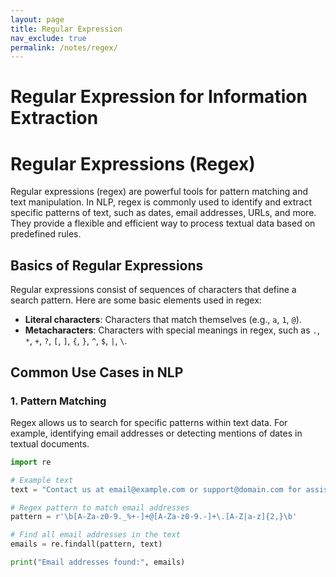 ```yaml
---
layout: page
title: Regular Expression
nav_exclude: true
permalink: /notes/regex/
---
```


# Regular Expression for Information Extraction
# Regular Expressions (Regex) 

Regular expressions (regex) are powerful tools for pattern matching and text manipulation. In NLP, regex is commonly used to identify and extract specific patterns of text, such as dates, email addresses, URLs, and more. They provide a flexible and efficient way to process textual data based on predefined rules.

## Basics of Regular Expressions

Regular expressions consist of sequences of characters that define a search pattern. Here are some basic elements used in regex:

- **Literal characters**: Characters that match themselves (e.g., `a`, `1`, `@`).
- **Metacharacters**: Characters with special meanings in regex, such as `.`, `*`, `+`, `?`, `[`, `]`, `{`, `}`, `^`, `$`, `|`, `\`.

## Common Use Cases in NLP

### 1. Pattern Matching

Regex allows us to search for specific patterns within text data. For example, identifying email addresses or detecting mentions of dates in textual documents.

```python
import re

# Example text
text = "Contact us at email@example.com or support@domain.com for assistance."

# Regex pattern to match email addresses
pattern = r'\b[A-Za-z0-9._%+-]+@[A-Za-z0-9.-]+\.[A-Z|a-z]{2,}\b'

# Find all email addresses in the text
emails = re.findall(pattern, text)

print("Email addresses found:", emails)

